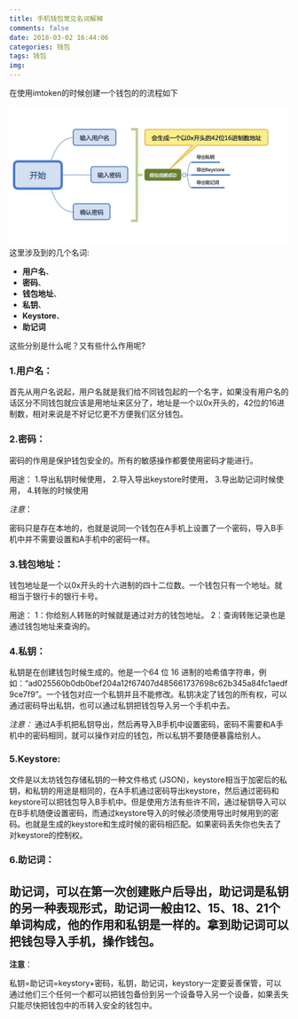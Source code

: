 ```yaml
---
title: 手机钱包常见名词解释
comments: false
date: 2018-03-02 16:44:06
categories: 钱包
tags: 钱包
img:
---
```


在使用imtoken的时候创建一个钱包的的流程如下

![](/images/wallet.jpeg)
这里涉及到的几个名词:
* **用户名**、
* **密码**、
* **钱包地址**、
* **私钥**、
* **Keystore**、
* **助记词**

这些分别是什么呢？又有些什么作用呢?

### 1.用户名：

首先从用户名说起，用户名就是我们给不同钱包起的一个名字，如果没有用户名的话区分不同钱包就应该是用地址来区分了，地址是一个以0x开头的，42位的16进制数，相对来说是不好记忆更不方便我们区分钱包。

### 2.密码：

密码的作用是保护钱包安全的。所有的敏感操作都要使用密码才能进行。
					    
用途：
1.导出私钥时候使用，
2.导入导出keystore时使用，
3.导出助记词时候使用，
4.转账的时候使用
										    
*注意*：

密码只是存在本地的，也就是说同一个钱包在A手机上设置了一个密码，导入B手机中并不需要设置和A手机中的密码一样。

### 3.钱包地址：
钱包地址是一个以0x开头的十六进制的四十二位数。一个钱包只有一个地址。就相当于银行卡的银行卡号。
																												
用途：
1：你给别人转账的时候就是通过对方的钱包地址。
2：查询转账记录也是通过钱包地址来查询的。

### 4.私钥：
私钥是在创建钱包时候生成的。他是一个64 位 16 进制的哈希值字符串，例如：“ad025560b0db0bef204a12f67407d485661737698c62b345a84fc1aedf9ce7f9”。一个钱包对应一个私钥并且不能修改。私钥决定了钱包的所有权，可以通过密码导出私钥，也可以通过私钥把钱包导入另一个手机中去。

*注意：*
通过A手机把私钥导出，然后再导入B手机中设置密码，密码不需要和A手机中的密码相同，就可以操作对应的钱包，所以私钥不要随便暴露给别人。

### 5.Keystore:
文件是以太坊钱包存储私钥的一种文件格式 (JSON)，keystore相当于加密后的私钥，和私钥的用途是相同的，在A手机通过密码导出keystore，然后通过密码和keystore可以把钱包导入B手机中。但是使用方法有些许不同，通过秘钥导入可以在B手机随便设置密码，而通过keystore导入的时候必须使用导出时候用到的密码。也就是生成的keystore和生成时候的密码相匹配。如果密码丢失你也失去了对keystore的控制权。

### 6.助记词：
助记词，可以在第一次创建账户后导出，助记词是私钥的另一种表现形式，助记词一般由12、15、18、21个单词构成，他的作用和私钥是一样的。拿到助记词可以把钱包导入手机，操作钱包。
---

**注意**：

私钥=助记词=keystory+密码，私钥，助记词，keystory一定要妥善保管，可以通过他们三个任何一个都可以把钱包备份到另一个设备导入另一个设备，如果丢失只能尽快把钱包中的币转入安全的钱包中。

